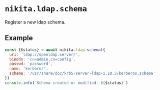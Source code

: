 
# `nikita.ldap.schema`

Register a new ldap schema.

## Example

```js
const {$status} = await nikita.ldap.schema({
  uri: 'ldap://openldap.server/',
  binddn: 'cn=admin,cn=config',
  passwd: 'password',
  name: 'kerberos',
  schema: '/usr/share/doc/krb5-server-ldap-1.10.3/kerberos.schema'
})
console.info(`Schema created or modified: ${$status}`)
```
